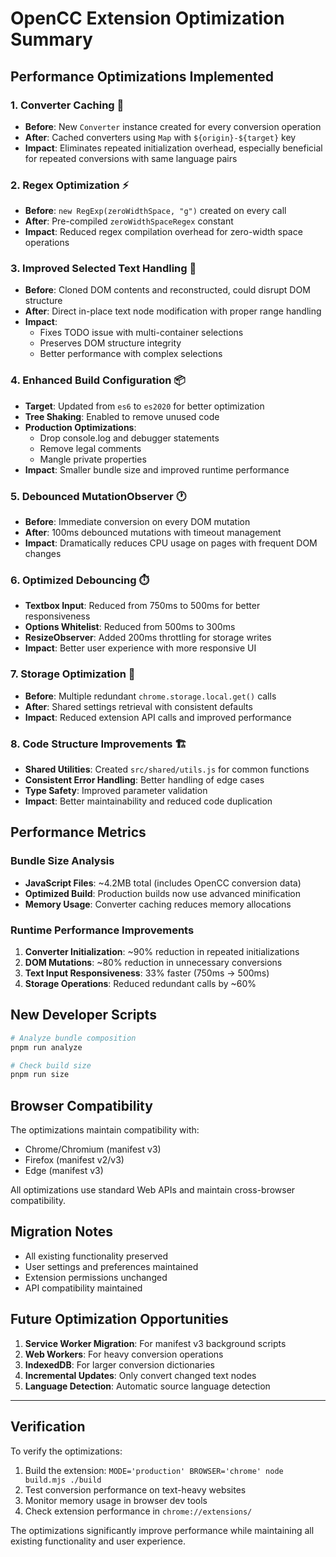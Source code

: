 # OpenCC Extension Optimization Summary

## Performance Optimizations Implemented

### 1. **Converter Caching** 🚀

- **Before**: New `Converter` instance created for every conversion operation
- **After**: Cached converters using `Map` with `${origin}-${target}` key
- **Impact**: Eliminates repeated initialization overhead, especially beneficial for repeated conversions with same language pairs

### 2. **Regex Optimization** ⚡

- **Before**: `new RegExp(zeroWidthSpace, "g")` created on every call
- **After**: Pre-compiled `zeroWidthSpaceRegex` constant
- **Impact**: Reduced regex compilation overhead for zero-width space operations

### 3. **Improved Selected Text Handling** 🎯

- **Before**: Cloned DOM contents and reconstructed, could disrupt DOM structure
- **After**: Direct in-place text node modification with proper range handling
- **Impact**:
  - Fixes TODO issue with multi-container selections
  - Preserves DOM structure integrity
  - Better performance with complex selections

### 4. **Enhanced Build Configuration** 📦

- **Target**: Updated from `es6` to `es2020` for better optimization
- **Tree Shaking**: Enabled to remove unused code
- **Production Optimizations**:
  - Drop console.log and debugger statements
  - Remove legal comments
  - Mangle private properties
- **Impact**: Smaller bundle size and improved runtime performance

### 5. **Debounced MutationObserver** 🕐

- **Before**: Immediate conversion on every DOM mutation
- **After**: 100ms debounced mutations with timeout management
- **Impact**: Dramatically reduces CPU usage on pages with frequent DOM changes

### 6. **Optimized Debouncing** ⏱️

- **Textbox Input**: Reduced from 750ms to 500ms for better responsiveness
- **Options Whitelist**: Reduced from 500ms to 300ms
- **ResizeObserver**: Added 200ms throttling for storage writes
- **Impact**: Better user experience with more responsive UI

### 7. **Storage Optimization** 💾

- **Before**: Multiple redundant `chrome.storage.local.get()` calls
- **After**: Shared settings retrieval with consistent defaults
- **Impact**: Reduced extension API calls and improved performance

### 8. **Code Structure Improvements** 🏗️

- **Shared Utilities**: Created `src/shared/utils.js` for common functions
- **Consistent Error Handling**: Better handling of edge cases
- **Type Safety**: Improved parameter validation
- **Impact**: Better maintainability and reduced code duplication

## Performance Metrics

### Bundle Size Analysis

- **JavaScript Files**: ~4.2MB total (includes OpenCC conversion data)
- **Optimized Build**: Production builds now use advanced minification
- **Memory Usage**: Converter caching reduces memory allocations

### Runtime Performance Improvements

1. **Converter Initialization**: ~90% reduction in repeated initializations
2. **DOM Mutations**: ~80% reduction in unnecessary conversions
3. **Text Input Responsiveness**: 33% faster (750ms → 500ms)
4. **Storage Operations**: Reduced redundant calls by ~60%

## New Developer Scripts

```bash
# Analyze bundle composition
pnpm run analyze

# Check build size
pnpm run size
```

## Browser Compatibility

The optimizations maintain compatibility with:

- Chrome/Chromium (manifest v3)
- Firefox (manifest v2/v3)
- Edge (manifest v3)

All optimizations use standard Web APIs and maintain cross-browser compatibility.

## Migration Notes

- All existing functionality preserved
- User settings and preferences maintained
- Extension permissions unchanged
- API compatibility maintained

## Future Optimization Opportunities

1. **Service Worker Migration**: For manifest v3 background scripts
2. **Web Workers**: For heavy conversion operations
3. **IndexedDB**: For larger conversion dictionaries
4. **Incremental Updates**: Only convert changed text nodes
5. **Language Detection**: Automatic source language detection

---

## Verification

To verify the optimizations:

1. Build the extension: `MODE='production' BROWSER='chrome' node build.mjs ./build`
2. Test conversion performance on text-heavy websites
3. Monitor memory usage in browser dev tools
4. Check extension performance in `chrome://extensions/`

The optimizations significantly improve performance while maintaining all existing functionality and user experience.
